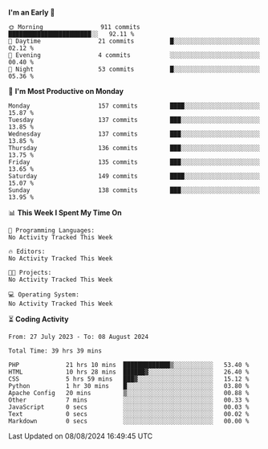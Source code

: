 
<!--START_SECTION:week-->
**I'm an Early 🐤** 

```text
🌞 Morning                911 commits         ███████████████████████░░   92.11 % 
🌆 Daytime                21 commits          █░░░░░░░░░░░░░░░░░░░░░░░░   02.12 % 
🌃 Evening                4 commits           ░░░░░░░░░░░░░░░░░░░░░░░░░   00.40 % 
🌙 Night                  53 commits          █░░░░░░░░░░░░░░░░░░░░░░░░   05.36 % 
```
📅 **I'm Most Productive on Monday** 

```text
Monday                   157 commits         ████░░░░░░░░░░░░░░░░░░░░░   15.87 % 
Tuesday                  137 commits         ███░░░░░░░░░░░░░░░░░░░░░░   13.85 % 
Wednesday                137 commits         ███░░░░░░░░░░░░░░░░░░░░░░   13.85 % 
Thursday                 136 commits         ███░░░░░░░░░░░░░░░░░░░░░░   13.75 % 
Friday                   135 commits         ███░░░░░░░░░░░░░░░░░░░░░░   13.65 % 
Saturday                 149 commits         ████░░░░░░░░░░░░░░░░░░░░░   15.07 % 
Sunday                   138 commits         ███░░░░░░░░░░░░░░░░░░░░░░   13.95 % 
```


📊 **This Week I Spent My Time On** 

```text
💬 Programming Languages: 
No Activity Tracked This Week

🔥 Editors: 
No Activity Tracked This Week

🐱‍💻 Projects: 
No Activity Tracked This Week

💻 Operating System: 
No Activity Tracked This Week
```


<!--END_SECTION:week-->

⏳ **Coding Activity**

<!--START_SECTION:alltime-->

```text
From: 27 July 2023 - To: 08 August 2024

Total Time: 39 hrs 39 mins

PHP             21 hrs 10 mins  █████████████▒░░░░░░░░░░░   53.40 %
HTML            10 hrs 28 mins  ██████▓░░░░░░░░░░░░░░░░░░   26.40 %
CSS             5 hrs 59 mins   ███▓░░░░░░░░░░░░░░░░░░░░░   15.12 %
Python          1 hr 30 mins    █░░░░░░░░░░░░░░░░░░░░░░░░   03.80 %
Apache Config   20 mins         ▒░░░░░░░░░░░░░░░░░░░░░░░░   00.88 %
Other           7 mins          ░░░░░░░░░░░░░░░░░░░░░░░░░   00.33 %
JavaScript      0 secs          ░░░░░░░░░░░░░░░░░░░░░░░░░   00.03 %
Text            0 secs          ░░░░░░░░░░░░░░░░░░░░░░░░░   00.02 %
Markdown        0 secs          ░░░░░░░░░░░░░░░░░░░░░░░░░   00.00 %
```

<!--END_SECTION:alltime-->
<!--START_SECTION:date-->

 Last Updated on 08/08/2024 16:49:45 UTC
<!--END_SECTION:date-->
